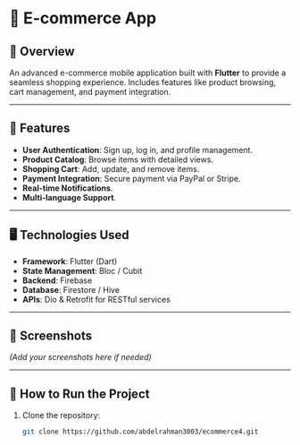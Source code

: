 # 🛒 E-commerce App

## 📖 Overview
An advanced e-commerce mobile application built with **Flutter** to provide a seamless shopping experience. Includes features like product browsing, cart management, and payment integration.

---

## 🌟 Features
- **User Authentication**: Sign up, log in, and profile management.
- **Product Catalog**: Browse items with detailed views.
- **Shopping Cart**: Add, update, and remove items.
- **Payment Integration**: Secure payment via PayPal or Stripe.
- **Real-time Notifications**.
- **Multi-language Support**.

---

## 🖥️ Technologies Used
- **Framework**: Flutter (Dart)
- **State Management**: Bloc / Cubit
- **Backend**: Firebase
- **Database**: Firestore / Hive
- **APIs**: Dio & Retrofit for RESTful services

---

## 📸 Screenshots
*(Add your screenshots here if needed)*

---

## 🚀 How to Run the Project
1. Clone the repository:
   ```bash
   git clone https://github.com/abdelrahman3003/ecommerce4.git
